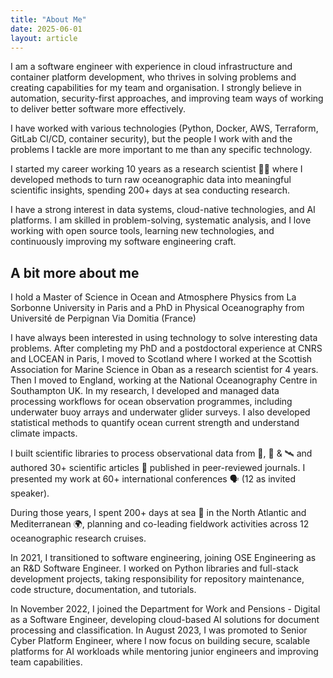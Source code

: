 ```yaml
---
title: "About Me"
date: 2025-06-01
layout: article
---
```


I am a software engineer with experience in cloud infrastructure and container platform development, who thrives in solving problems and creating capabilities for my team and organisation. I strongly believe in automation, security-first approaches, and improving team ways of working to deliver better software more effectively.

I have worked with various technologies (Python, Docker, AWS, Terraform, GitLab CI/CD, container security), but the people I work with and the problems I tackle are more important to me than any specific technology.

I started my career working 10 years as a research scientist 🧑‍🔬 where I developed methods to turn raw oceanographic data into meaningful scientific insights, spending 200+ days at sea conducting research.

I have a strong interest in data systems, cloud-native technologies, and AI platforms. I am skilled in problem-solving, systematic analysis, and I love working with open source tools, learning new technologies, and continuously improving my software engineering craft.

## A bit more about me

I hold a Master of Science in Ocean and Atmosphere Physics from La Sorbonne University in Paris and a PhD in Physical Oceanography from Université de Perpignan Via Domitia (France)

I have always been interested in using technology to solve interesting data problems. After completing my PhD and a postdoctoral experience at CNRS and LOCEAN in Paris, I moved to Scotland where I worked at the Scottish Association for Marine Science in Oban as a research scientist for 4 years. Then I moved to England, working at the National Oceanography Centre in Southampton UK. In my research, I developed and managed data processing workflows for ocean observation programmes, including underwater buoy arrays and underwater glider surveys. I also developed statistical methods to quantify ocean current strength and understand climate impacts.

I built scientific libraries to process observational data from 🤖, 🚢 & 🛰️ and authored 30+ scientific articles 📄 published in peer-reviewed journals. I presented my work at 60+ international conferences 🗣️ (12 as invited speaker).

During those years, I spent 200+ days at sea 🌊 in the North Atlantic and Mediterranean 🌍, planning and co-leading fieldwork activities across 12 oceanographic research cruises.

In 2021, I transitioned to software engineering, joining OSE Engineering as an R&D Software Engineer. I worked on Python libraries and full-stack development projects, taking responsibility for repository maintenance, code structure, documentation, and tutorials.

In November 2022, I joined the Department for Work and Pensions - Digital as a Software Engineer, developing cloud-based AI solutions for document processing and classification. In August 2023, I was promoted to Senior Cyber Platform Engineer, where I now focus on building secure, scalable platforms for AI workloads while mentoring junior engineers and improving team capabilities.




